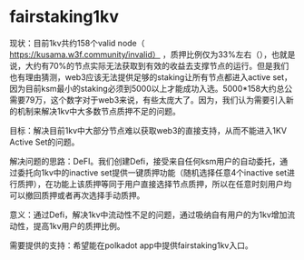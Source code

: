 # fairstaking1kv

现状：目前1kv共约158个valid node（ https://kusama.w3f.community/invalid） ，质押比例仅为33%左右（），也就是说，大约有70%的节点实际无法获取到有效的收益去支撑节点的运行。但是我们也有理由猜测，web3应该无法提供足够的staking让所有节点都进入active set，因为目前ksm最小的staking必须到5000以上才能成功入选。5000*158大约总公需要79万，这个数字对于web3来说，有些太庞大了。因为，我们认为需要引入新的机制来解决1kv中大多数节点质押不足的问题。


目标：解决目前1kv中大部分节点难以获取web3的直接支持，从而不能进入1KV Active Set的问题。


解决问题的思路：DeFI。我们创建Defi，接受来自任何ksm用户的自动委托，通过委托向1kv中的inactive set提供一键质押功能（随机选择任意4个inactive set进行质押），在功能上该质押等同于用户直接选择节点质押，所以在任意时刻用户均可以撤回质押或者再次选择手动质押。

意义：通过Defi，解决1kv中流动性不足的问题，通过吸纳自有用户的为1kv增加流动性，提高1kv用户的质押比例。

需要提供的支持：希望能在polkadot app中提供fairstaking1kv入口。
